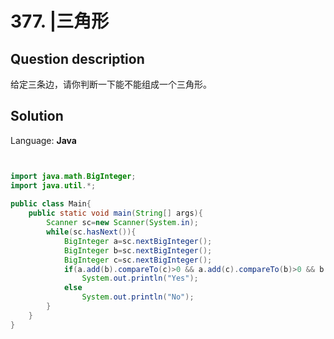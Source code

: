 # 377. |三角形

## Question description


给定三条边，请你判断一下能不能组成一个三角形。


## Solution

Language: **Java**

```Java


import java.math.BigInteger;
import java.util.*;
 
public class Main{
    public static void main(String[] args){
        Scanner sc=new Scanner(System.in);
        while(sc.hasNext()){
            BigInteger a=sc.nextBigInteger();
            BigInteger b=sc.nextBigInteger();
            BigInteger c=sc.nextBigInteger();
            if(a.add(b).compareTo(c)>0 && a.add(c).compareTo(b)>0 && b.add(c).compareTo(a)>0)
                System.out.println("Yes");
            else
                System.out.println("No");
        }
    }
}
```


